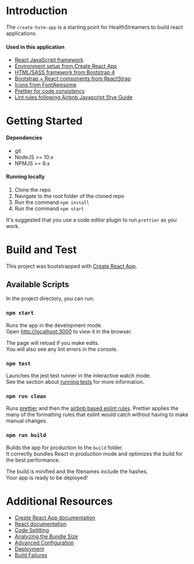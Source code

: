 # Introduction
The `create-hstm-app` is a starting point for HealthStreamers to build react applications.

#### Used in this application

* [React JavaScript framework](https://reactjs.org/)
* [Environment setup from Create React App](https://reactjs.org/docs/create-a-new-react-app.html)
* [HTML/SASS framework from Bootstrap 4](https://getbootstrap.com/)
* [Bootstrap + React components from ReactStrap](https://reactstrap.github.io/)
* [Icons from FontAwesome](https://fontawesome.com/)
* [Prettier for code consistency](https://prettier.io/)
* [Lint rules following Airbnb Javascript Stye Guide](https://github.com/airbnb/javascript)

# Getting Started

#### Dependencies

* git
* NodeJS >= 10.x
* NPMJS >= 6.x

#### Running locally

1. Clone the repo
1. Navigate to the root folder of the cloned repo
1. Run the command `npm install`
1. Run the command `npm start`

It's suggested that you use a code editor plugin to run `prettier` as you work.

# Build and Test
This project was bootstrapped with [Create React App](https://github.com/facebook/create-react-app).

## Available Scripts

In the project directory, you can run:

### `npm start`

Runs the app in the development mode.<br />
Open [http://localhost:3000](http://localhost:3000) to view it in the browser.

The page will reload if you make edits.<br />
You will also see any lint errors in the console.

### `npm test`

Launches the jest test runner in the interactive watch mode.<br />
See the section about [running tests](https://facebook.github.io/create-react-app/docs/running-tests) for more information.

### `npm run clean`

Runs [prettier](https://www.npmjs.com/package/prettier) and then the [airbnb based eslint rules](https://www.npmjs.com/package/eslint-config-airbnb). Prettier applies the many of the formatting rules that eslint would catch without having to make manual changes.

### `npm run build`

Builds the app for production to the `build` folder.<br />
It correctly bundles React in production mode and optimizes the build for the best performance.

The build is minified and the filenames include the hashes.<br />
Your app is ready to be deployed!

# Additional Resources

* [Create React App documentation](https://facebook.github.io/create-react-app/docs/getting-started)
* [React documentation](https://reactjs.org/)
* [Code Splitting](https://facebook.github.io/create-react-app/docs/code-splitting)
* [Analyzing the Bundle Size](https://facebook.github.io/create-react-app/docs/analyzing-the-bundle-size)
* [Advanced Configuration](https://facebook.github.io/create-react-app/docs/advanced-configuration)
* [Deployment](https://facebook.github.io/create-react-app/docs/deployment)
* [Build Failures](https://facebook.github.io/create-react-app/docs/troubleshooting#npm-run-build-fails-to-minify)
